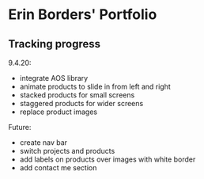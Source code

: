 # Erin Borders' Portfolio


## Tracking progress

9.4.20:
- integrate AOS library
- animate products to slide in from left and right
- stacked products for small screens
- staggered products for wider screens 
- replace product images


Future:
- create nav bar
- switch projects and products
- add labels on products over images with white border
- add contact me section